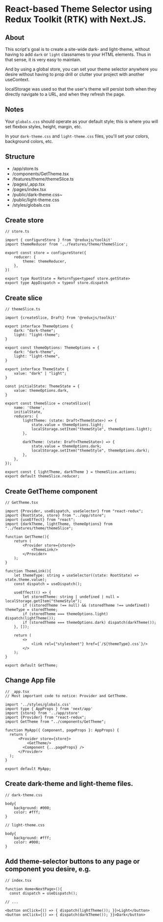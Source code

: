 # React-based Theme Selector using Redux Toolkit (RTK) with Next.JS.

## About

This script's goal is to create a site-wide dark- and light-theme, without having to add `dark` or `light` classnames to your HTML elements. Thus in that sense, it is very easy to maintain.

And by using a global store, you can set your theme selector anywhere you desire without having to prop drill or clutter your project with another useContext.

localStorage was used so that the user's theme will persist both when they directly navigate to a URL, and when they refresh the page. 
## Notes

Your `globals.css` should operate as your default style; this is where you will set flexbox styles, height, margin, etc.

In your `dark-theme.css` and `light-theme.css` files, you'll set your colors, background colors, etc.

## Structure

- /app/store.ts
- /components/GetTheme.tsx
- /features/theme/themeSlice.ts
- /pages/_app.tsx
- /pages/index.tsx
- /public/dark-theme.css~
- /public/light-theme.css
- /styles/globals.css

## Create store

```
// store.ts

import { configureStore } from '@reduxjs/toolkit'
import themeReducer from '../features/theme/themeSlice';

export const store = configureStore({
    reducer: {
        theme: themeReducer,
    },
})

export type RootState = ReturnType<typeof store.getState>
export type AppDispatch = typeof store.dispatch

```


## Create slice

```
// themeSlice.ts

import {createSlice, Draft} from '@reduxjs/toolkit'

export interface ThemeOptions {
    dark: "dark-theme";
    light: "light-theme";
}

export const themeOptions: ThemeOptions = {
    dark: "dark-theme",
    light: "light-theme",
}

export interface ThemeState {
    value: "dark" | "light";
}

const initialState: ThemeState = {
    value: themeOptions.dark,
}

export const themeSlice = createSlice({
    name: 'theme',
    initialState,
    reducers: {
        lightTheme: (state: Draft<ThemeState>) => {
            state.value = themeOptions.light;
            localStorage.setItem("themeStyle", themeOptions.light);
        },

        darkTheme: (state: Draft<ThemeState>) => {
            state.value = themeOptions.dark;
            localStorage.setItem("themeStyle", themeOptions.dark);
        },
    },
});

export const { lightTheme, darkTheme } = themeSlice.actions;
export default themeSlice.reducer;
```

## Create GetTheme component

```
// GetTheme.tsx

import {Provider, useDispatch, useSelector} from "react-redux";
import {RootState, store} from "../app/store";
import {useEffect} from "react";
import {darkTheme, lightTheme, themeOptions} from "../features/theme/themeSlice";

function GetTheme(){
    return (
        <Provider store={store}>
            <ThemeLink/>
        </Provider>
    );
}

function ThemeLink(){
    let themeType: string = useSelector((state: RootState) => state.theme.value);
    const dispatch = useDispatch();

    useEffect(() => {
        let storedTheme: string | undefined | null = localStorage.getItem("themeStyle");
        if ((storedTheme !== null) && (storedTheme !== undefined)) themeType = storedTheme;
        if (storedTheme === themeOptions.light) dispatch(lightTheme());
        if (storedTheme === themeOptions.dark) dispatch(darkTheme());
    }, []);

    return (
        <>
            <link rel={"stylesheet"} href={`/${themeType}.css`}/>
        </>
    );
}

export default GetTheme;
```

## Change App file

``` 
// _app.tsx 
// Most important code to notice: Provider and GetTheme.

import '../styles/globals.css'
import type { AppProps } from 'next/app'
import {store} from '../app/store'
import {Provider} from "react-redux";
import GetTheme from "../components/GetTheme";

function MyApp({ Component, pageProps }: AppProps) {
  return (
      <Provider store={store}>
          <GetTheme/>
        <Component {...pageProps} />
      </Provider>
  );
}

export default MyApp;
```

## Create dark-theme and light-theme files.

```
// dark-theme.css

body{
    background: #000;
    color: #fff;
}

```

```
// light-theme.css

body{
    background: #fff;
    color: #000;
}
```

## Add theme-selector buttons to any page or component you desire, e.g. 

```
// index.tsx

function Home<NextPage>(){
  const dispatch = useDispatch();

// ...

<button onClick={() => { dispatch(lightTheme()); }}>Light</button>
<button onClick={() => { dispatch(darkTheme()); }}>Dark</button>

```

